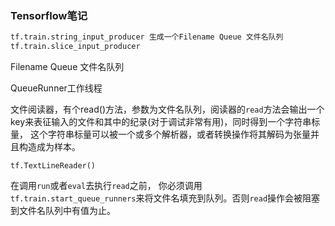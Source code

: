 ### Tensorflow笔记

```python
tf.train.string_input_producer 生成一个Filename Queue 文件名队列
tf.train.slice_input_producer
```
Filename Queue 文件名队列

QueueRunner工作线程

文件阅读器，有个read()方法，参数为文件名队列，阅读器的`read`方法会输出一个key来表征输入的文件和其中的纪录(对于调试非常有用)，同时得到一个字符串标量， 这个字符串标量可以被一个或多个解析器，或者转换操作将其解码为张量并且构造成为样本。 
```
tf.TextLineReader()
```
在调用`run`或者`eval`去执行`read`之前， 你必须调用`tf.train.start_queue_runners`来将文件名填充到队列。否则`read`操作会被阻塞到文件名队列中有值为止。 